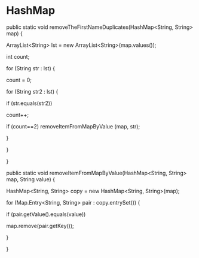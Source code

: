 # HashMap

public static void removeTheFirstNameDuplicates(HashMap\<String, String> map) {

&#x20;     &#x20;

&#x20;       ArrayList\<String> lst = new ArrayList\<String>(map.values());

&#x20;       int count;

&#x20;       for (String str : lst) {

&#x20;           count = 0;

&#x20;           for (String str2 : lst) {

&#x20;               if (str.equals(str2))

&#x20;                   count++;

&#x20;               if (count==2) removeItemFromMapByValue (map, str);

&#x20;           }

&#x20;       }

&#x20;   }

public static void removeItemFromMapByValue(HashMap\<String, String> map, String value) {

&#x20;       HashMap\<String, String> copy = new HashMap\<String, String>(map);

&#x20;       for (Map.Entry\<String, String> pair : copy.entrySet()) {

&#x20;           if (pair.getValue().equals(value))

&#x20;               map.remove(pair.getKey());

&#x20;       }

&#x20;   }
